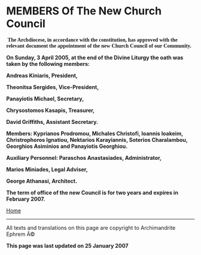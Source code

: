 **<span style="font-variant:small-caps;"> </span>**

MEMBERS Of The New Church Council
=================================

**<span style="font-family: Palatino Linotype"> The Archdiocese, in accordance with the constitution, has approved with the relevant document the appointment of the new Church Council of our Community.</span>**

**On Sunday, 3 April 2005, at the end of the Divine Liturgy the oath was taken by the following members:**

**Andreas Kiniaris, President,**

**Theonitsa Sergides, Vice-President,**

**Panayiotis Michael, Secretary,**

**Chrysostomos Kasapis, Treasurer,**

**David Griffiths, Assistant Secretary.**

**Members:
Kyprianos Prodromou, Michales Christofi, Ioannis Ioakeim, Christrophoros Ignatiou, Nektarios Karayiannis, Soterios Charalambou, Georghios Asiminios and Panayiotis Georghiou.**

**Auxiliary Personnel:
Paraschos Anastasiades, Administrator,**

**Marios Miniades, Legal Adviser,**

**George Athanasi, Architect.**

**The term of office of the new Council is for two years and expires in February 2007.**

[Home](index.md)

------------------------------------------------------------------------

All texts and translations on this page are copyright to
Archimandrite Ephrem Â©

**This page was last updated on 25 January 2007**
